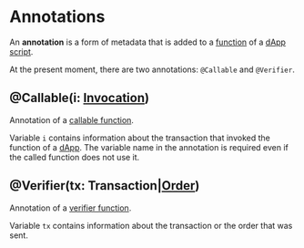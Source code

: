 # Annotations

An **annotation** is a form of metadata that is added to a [function](/en/ride/functions/) of a [dApp script](/en/ride/script/script-types/dapp-script).

At the present moment, there are two annotations: `@Callable` and `@Verifier`.

## @Callable(i: [Invocation](/en/ride/structures/common-structures/invocation))

Annotation of a [callable function](/en/ride/functions/callable-function).

Variable `i` contains information about the transaction that invoked the function of a [dApp](/en/blockchain/account/dapp). The variable name in the annotation is required even if the called function does not use it.

## @Verifier(tx: Transaction|[Order](/en/ride/structures/common-structures/order))

Annotation of a [verifier function](/en/ride/functions/verifier-function).

Variable `tx` contains information about the transaction or the order that was sent.
